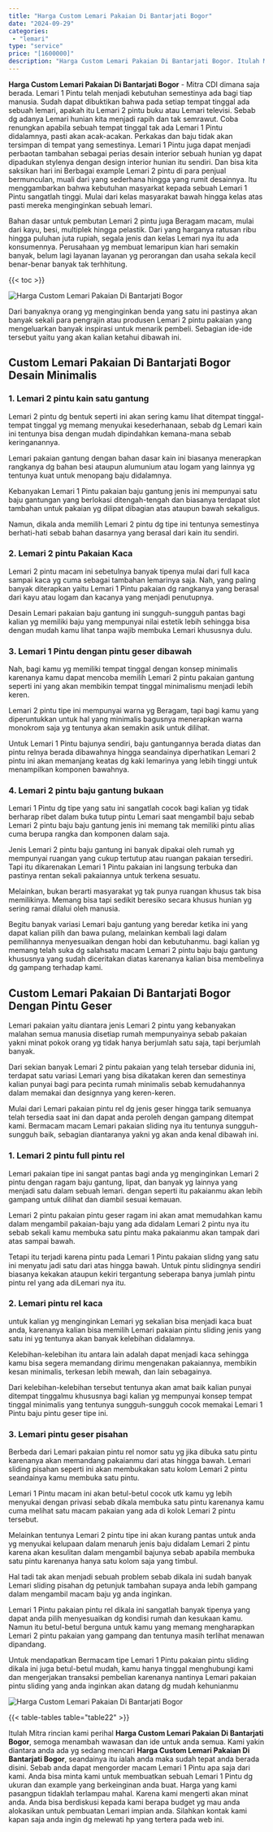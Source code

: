 ```yaml
---
title: "Harga Custom Lemari Pakaian Di Bantarjati Bogor"
date: "2024-09-29"
categories:
 - "lemari"
type: "service"
price: "[1600000]"
description: "Harga Custom Lemari Pakaian Di Bantarjati Bogor. Itulah Mitra rincian kami perihal **Harga Custom Lemari Pakaian Di Bantarjati Bogor**, semoga menambah wawas..."
---
```


**Harga Custom Lemari Pakaian Di Bantarjati Bogor** - Mitra CDI dimana saja berada. Lemari 1 Pintu telah menjadi kebutuhan semestinya ada bagi tiap manusia. Sudah dapat dibuktikan bahwa pada setiap tempat tinggal ada sebuah lemari, apakah itu Lemari 2 pintu buku atau Lemari televisi. Sebab dg adanya Lemari hunian kita menjadi rapih dan tak semrawut. Coba renungkan apabila sebuah tempat tinggal tak ada Lemari 1 Pintu didalamnya, pasti akan acak-acakan. Perkakas dan baju tidak akan tersimpan di tempat yang semestinya. Lemari 1 Pintu juga dapat menjadi perbaotan tambahan sebagai perias desain interior sebuah hunian yg dapat dipadukan stylenya dengan design interior hunian itu sendiri. Dan bisa kita saksikan hari ini Berbagai example Lemari 2 pintu di para penjual bermunculan, muali dari yang sederhana hingga yang rumit desainnya. Itu menggambarkan bahwa kebutuhan masyarkat kepada sebuah Lemari 1 Pintu sangatlah tinggi. Mulai dari kelas masyarakat bawah hingga kelas atas pasti mereka menginginkan sebuah lemari.

Bahan dasar untuk pembutan Lemari 2 pintu juga Beragam macam, mulai dari kayu, besi, multiplek hingga pelastik. Dari yang harganya ratusan ribu hingga puluhan juta rupiah, segala jenis dan kelas Lemari nya itu ada konsumennya. Perusahaan yg membuat lemaripun kian hari semakin banyak, belum lagi layanan layanan yg perorangan dan usaha sekala kecil benar-benar banyak tak terhhitung.

{{< toc >}}

![Harga Custom Lemari Pakaian Di Bantarjati Bogor](/images/mebel/dipan-anak-022.jpg)

Dari banyaknya orang yg menginginkan benda yang satu ini pastinya akan banyak sekali para pengrajin atau produsen Lemari 2 pintu pakaian yang mengeluarkan banyak inspirasi untuk menarik pembeli. Sebagian ide-ide tersebut yaitu yang akan kalian ketahui dibawah ini.

## Custom Lemari Pakaian Di Bantarjati Bogor Desain Minimalis

### 1\. Lemari 2 pintu kain satu gantung

Lemari 2 pintu dg bentuk seperti ini akan sering kamu lihat ditempat tinggal-tempat tinggal yg memang menyukai kesederhanaan, sebab dg Lemari kain ini tentunya bisa dengan mudah dipindahkan kemana-mana sebab keringanannya.

Lemari pakaian gantung dengan bahan dasar kain ini biasanya menerapkan rangkanya dg bahan besi ataupun alumunium atau logam yang lainnya yg tentunya kuat untuk menopang baju didalamnya.

Kebanyakan Lemari 1 Pintu pakaian baju gantung jenis ini mempunyai satu baju gantungan yang berlokasi ditengah-tengah dan biasanya terdapat slot tambahan untuk pakaian yg dilipat dibagian atas ataupun bawah sekaligus.

Namun, dikala anda memilih Lemari 2 pintu dg tipe ini tentunya semestinya berhati-hati sebab bahan dasarnya yang berasal dari kain itu sendiri.

### 2\. Lemari 2 pintu Pakaian Kaca

Lemari 2 pintu macam ini sebetulnya banyak tipenya mulai dari full kaca sampai kaca yg cuma sebagai tambahan lemarinya saja. Nah, yang paling banyak diterapkan yaitu Lemari 1 Pintu pakaian dg rangkanya yang berasal dari kayu atau logam dan kacanya yang menjadi penutupnya.

Desain Lemari pakaian baju gantung ini sungguh-sungguh pantas bagi kalian yg memiliki baju yang mempunyai nilai estetik lebih sehingga bisa dengan mudah kamu lihat tanpa wajib membuka Lemari khususnya dulu.

### 3\. Lemari 1 Pintu dengan pintu geser dibawah

Nah, bagi kamu yg memiliki tempat tinggal dengan konsep minimalis karenanya kamu dapat mencoba memilih Lemari 2 pintu pakaian gantung seperti ini yang akan membikin tempat tinggal minimalismu menjadi lebih keren.

Lemari 2 pintu tipe ini mempunyai warna yg Beragam, tapi bagi kamu yang diperuntukkan untuk hal yang minimalis bagusnya menerapkan warna monokrom saja yg tentunya akan semakin asik untuk dilihat.

Untuk Lemari 1 Pintu bajunya sendiri, baju gantungannya berada diatas dan pintu relnya berada dibawahnya hingga seandainya diperhatikan Lemari 2 pintu ini akan memanjang keatas dg kaki lemarinya yang lebih tinggi untuk menampilkan komponen bawahnya.

### 4\. Lemari 2 pintu baju gantung bukaan

Lemari 1 Pintu dg tipe yang satu ini sangatlah cocok bagi kalian yg tidak berharap ribet dalam buka tutup pintu Lemari saat mengambil baju sebab Lemari 2 pintu baju baju gantung jenis ini memang tak memiliki pintu alias cuma berupa rangka dan komponen dalam saja.

Jenis Lemari 2 pintu baju gantung ini banyak dipakai oleh rumah yg mempunyai ruangan yang cukup tertutup atau ruangan pakaian tersediri. Tapi itu dikarenakan Lemari 1 Pintu pakaian ini langsung terbuka dan pastinya rentan sekali pakaiannya untuk terkena sesuatu.

Melainkan, bukan berarti masyarakat yg tak punya ruangan khusus tak bisa memilikinya. Memang bisa tapi sedikit beresiko secara khusus hunian yg sering ramai dilalui oleh manusia.

Begitu banyak variasi Lemari baju gantung yang beredar ketika ini yang dapat kalian pilih dan bawa pulang, melainkan kembali lagi dalam pemilihannya menyesuaikan dengan hobi dan kebutuhanmu. bagi kalian yg memang telah suka dg salahsatu macam Lemari 2 pintu baju baju gantung khususnya yang sudah diceritakan diatas karenanya kalian bisa membelinya dg gampang terhadap kami.

## Custom Lemari Pakaian Di Bantarjati Bogor Dengan Pintu Geser

Lemari pakaian yaitu diantara jenis Lemari 2 pintu yang kebanyakan malahan semua manusia disetiap rumah mempunyainya sebab pakaian yakni minat pokok orang yg tidak hanya berjumlah satu saja, tapi berjumlah banyak.

Dari sekian banyak Lemari 2 pintu pakaian yang telah tersebar didunia ini, terdapat satu variasi Lemari yang bisa dikatakan keren dan semestinya kalian punyai bagi para pecinta rumah minimalis sebab kemudahannya dalam memakai dan designnya yang keren-keren.

Mulai dari Lemari pakaian pintu rel dg jenis geser hingga tarik semuanya telah tersedia saat ini dan dapat anda peroleh dengan gampang ditempat kami. Bermacam macam Lemari pakaian sliding nya itu tentunya sungguh-sungguh baik, sebagian diantaranya yakni yg akan anda kenal dibawah ini.

### 1\. Lemari 2 pintu full pintu rel

Lemari pakaian tipe ini sangat pantas bagi anda yg menginginkan Lemari 2 pintu dengan ragam baju gantung, lipat, dan banyak yg lainnya yang menjadi satu dalam sebuah lemari. dengan seperti itu pakaianmu akan lebih gampang untuk dilihat dan diambil sesuai kemauan.

Lemari 2 pintu pakaian pintu geser ragam ini akan amat memudahkan kamu dalam mengambil pakaian-baju yang ada didalam Lemari 2 pintu nya itu sebab sekali kamu membuka satu pintu maka pakaianmu akan tampak dari atas sampai bawah.

Tetapi itu terjadi karena pintu pada Lemari 1 Pintu pakaian slidng yang satu ini menyatu jadi satu dari atas hingga bawah. Untuk pintu slidingnya sendiri biasanya kekakan ataupun kekiri tergantung seberapa banya jumlah pintu pintu rel yang ada diLemari nya itu.

### 2\. Lemari pintu rel kaca

untuk kalian yg menginginkan Lemari yg sekalian bisa menjadi kaca buat anda, karenanya kalian bisa memilih Lemari pakaian pintu sliding jenis yang satu ini yg tentunya akan banyak kelebihan didalamnya.

Kelebihan-kelebihan itu antara lain adalah dapat menjadi kaca sehingga kamu bisa segera memandang dirimu mengenakan pakaiannya, membikin kesan minimalis, terkesan lebih mewah, dan lain sebagainya.

Dari kelebihan-kelebihan tersebut tentunya akan amat baik kalian punyai ditempat tinggalmu khususnya bagi kalian yg mempunyai konsep tempat tinggal minimalis yang tentunya sungguh-sungguh cocok memakai Lemari 1 Pintu baju pintu geser tipe ini.

### 3\. Lemari pintu geser pisahan

Berbeda dari Lemari pakaian pintu rel nomor satu yg jika dibuka satu pintu karenanya akan memandang pakaianmu dari atas hingga bawah. Lemari sliding pisahan seperti ini akan membukakan satu kolom Lemari 2 pintu seandainya kamu membuka satu pintu.

Lemari 1 Pintu macam ini akan betul-betul cocok utk kamu yg lebih menyukai dengan privasi sebab dikala membuka satu pintu karenanya kamu cuma melihat satu macam pakaian yang ada di kolok Lemari 2 pintu tersebut.

Melainkan tentunya Lemari 2 pintu tipe ini akan kurang pantas untuk anda yg menyukai kelupaan dalam menaruh jenis baju didalam Lemari 2 pintu karena akan kesulitan dalam mengambil bajunya sebab apabila membuka satu pintu karenanya hanya satu kolom saja yang timbul.

Hal tadi tak akan menjadi sebuah problem sebab dikala ini sudah banyak Lemari sliding pisahan dg petunjuk tambahan supaya anda lebih gampang dalam mengambil macam baju yg anda inginkan.

Lemari 1 Pintu pakaian pintu rel dikala ini sangatlah banyak tipenya yang dapat anda pilih menyesuaikan dg kondisi rumah dan kesukaan kamu. Namun itu betul-betul berguna untuk kamu yang memang mengharapkan Lemari 2 pintu pakaian yang gampang dan tentunya masih terlihat menawan dipandang.

Untuk mendapatkan Bermacam tipe Lemari 1 Pintu pakaian pintu sliding dikala ini juga betul-betul mudah, kamu hanya tinggal menghubungi kami dan mengerjakan transaksi pembelian karenanya nantinya Lemari pakaian pintu sliding yang anda inginkan akan datang dg mudah kehunianmu

![Harga Custom Lemari Pakaian Di Bantarjati Bogor](/images/mebel/lemari-buku-002.jpg)

{{< table-tables table="table22" >}}

Itulah Mitra rincian kami perihal **Harga Custom Lemari Pakaian Di Bantarjati Bogor**, semoga menambah wawasan dan ide untuk anda semua. Kami yakin diantara anda ada yg sedang mencari **Harga Custom Lemari Pakaian Di Bantarjati Bogor**, seandainya itu ialah anda maka sudah tepat anda berada disini. Sebab anda dapat mengorder macam Lemari 1 Pintu apa saja dari kami. Anda bisa minta kami untuk membuatkan sebuah Lemari 1 Pintu dg ukuran dan example yang berkeinginan anda buat. Harga yang kami pasangpun tidaklah terlampau mahal. Karena kami mengerti akan minat anda. Anda bisa berdiskusi kepada kami berapa budget yg mau anda alokasikan untuk pembuatan Lemari impian anda. Silahkan kontak kami kapan saja anda ingin dg melewati hp yang tertera pada web ini.
